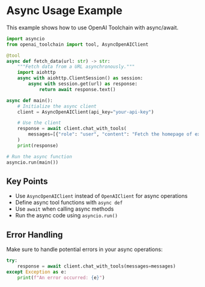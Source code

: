# Async Usage Example

This example shows how to use OpenAI Toolchain with async/await.

```python
import asyncio
from openai_toolchain import tool, AsyncOpenAIClient

@tool
async def fetch_data(url: str) -> str:
    """Fetch data from a URL asynchronously."""
    import aiohttp
    async with aiohttp.ClientSession() as session:
        async with session.get(url) as response:
            return await response.text()

async def main():
    # Initialize the async client
    client = AsyncOpenAIClient(api_key="your-api-key")

    # Use the client
    response = await client.chat_with_tools(
        messages=[{"role": "user", "content": "Fetch the homepage of example.com"}]
    )
    print(response)

# Run the async function
asyncio.run(main())
```

## Key Points

- Use `AsyncOpenAIClient` instead of `OpenAIClient` for async operations
- Define async tool functions with `async def`
- Use `await` when calling async methods
- Run the async code using `asyncio.run()`

## Error Handling

Make sure to handle potential errors in your async operations:

```python
try:
    response = await client.chat_with_tools(messages=messages)
except Exception as e:
    print(f"An error occurred: {e}")
```
